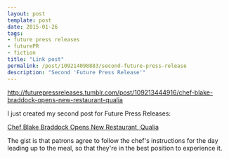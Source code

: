 ```yaml
---
layout: post
template: post
date: 2015-01-26
tags:
- future press releases
- futurePR
- fiction
title: "Link post"
permalink: /post/109214098883/second-future-press-release
description: "Second 'Future Press Release'"
---
```

<http://futurepressreleases.tumblr.com/post/109213444916/chef-blake-braddock-opens-new-restaurant-qualia>

I just created my second post for Future Press Releases:

[Chef Blake Braddock Opens New Restaurant, Qualia](http://futurepressreleases.tumblr.com/post/109213444916/chef-blake-braddock-opens-new-restaurant-qualia)

The gist is that patrons agree to follow the chef's instructions for the day leading up to the meal, so that they're in the best position to experience it.